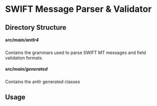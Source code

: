 # SWIFT Message Parser & Validator

## Directory Structure

##### src/main/antlr4
Contains the grammars used to parse SWIFT MT messages and field validation formats.

##### src/main/generated
Contains the antlr generated classes 

## Usage